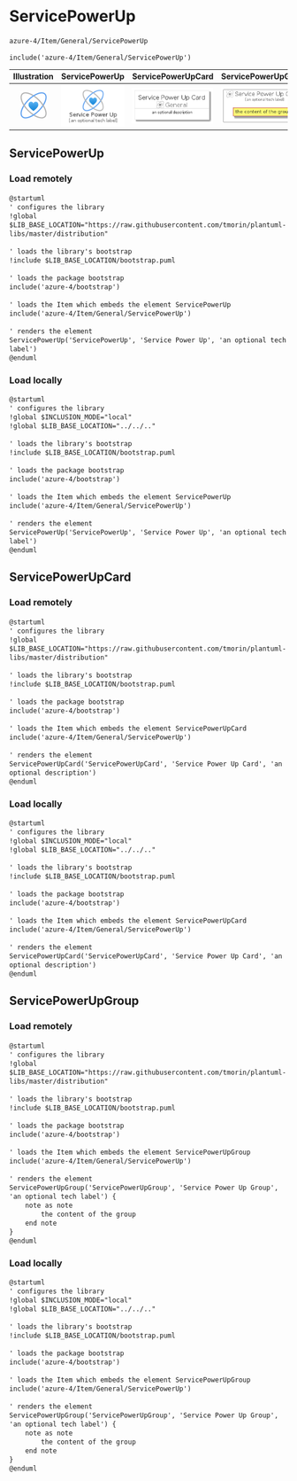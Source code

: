 # ServicePowerUp


```text
azure-4/Item/General/ServicePowerUp
```

```text
include('azure-4/Item/General/ServicePowerUp')
```



| Illustration | ServicePowerUp | ServicePowerUpCard | ServicePowerUpGroup |
| :---: | :---: | :---: | :---: |
| ![illustration for Illustration](../../../azure-4/Item/General/ServicePowerUp.png) | ![illustration for ServicePowerUp](../../../azure-4/Item/General/ServicePowerUp.Local.png) | ![illustration for ServicePowerUpCard](../../../azure-4/Item/General/ServicePowerUpCard.Local.png) | ![illustration for ServicePowerUpGroup](../../../azure-4/Item/General/ServicePowerUpGroup.Local.png) |




## ServicePowerUp

### Load remotely
```plantuml
@startuml
' configures the library
!global $LIB_BASE_LOCATION="https://raw.githubusercontent.com/tmorin/plantuml-libs/master/distribution"

' loads the library's bootstrap
!include $LIB_BASE_LOCATION/bootstrap.puml

' loads the package bootstrap
include('azure-4/bootstrap')

' loads the Item which embeds the element ServicePowerUp
include('azure-4/Item/General/ServicePowerUp')

' renders the element
ServicePowerUp('ServicePowerUp', 'Service Power Up', 'an optional tech label')
@enduml
```

### Load locally
```plantuml
@startuml
' configures the library
!global $INCLUSION_MODE="local"
!global $LIB_BASE_LOCATION="../../.."

' loads the library's bootstrap
!include $LIB_BASE_LOCATION/bootstrap.puml

' loads the package bootstrap
include('azure-4/bootstrap')

' loads the Item which embeds the element ServicePowerUp
include('azure-4/Item/General/ServicePowerUp')

' renders the element
ServicePowerUp('ServicePowerUp', 'Service Power Up', 'an optional tech label')
@enduml
```

## ServicePowerUpCard

### Load remotely
```plantuml
@startuml
' configures the library
!global $LIB_BASE_LOCATION="https://raw.githubusercontent.com/tmorin/plantuml-libs/master/distribution"

' loads the library's bootstrap
!include $LIB_BASE_LOCATION/bootstrap.puml

' loads the package bootstrap
include('azure-4/bootstrap')

' loads the Item which embeds the element ServicePowerUpCard
include('azure-4/Item/General/ServicePowerUp')

' renders the element
ServicePowerUpCard('ServicePowerUpCard', 'Service Power Up Card', 'an optional description')
@enduml
```

### Load locally
```plantuml
@startuml
' configures the library
!global $INCLUSION_MODE="local"
!global $LIB_BASE_LOCATION="../../.."

' loads the library's bootstrap
!include $LIB_BASE_LOCATION/bootstrap.puml

' loads the package bootstrap
include('azure-4/bootstrap')

' loads the Item which embeds the element ServicePowerUpCard
include('azure-4/Item/General/ServicePowerUp')

' renders the element
ServicePowerUpCard('ServicePowerUpCard', 'Service Power Up Card', 'an optional description')
@enduml
```

## ServicePowerUpGroup

### Load remotely
```plantuml
@startuml
' configures the library
!global $LIB_BASE_LOCATION="https://raw.githubusercontent.com/tmorin/plantuml-libs/master/distribution"

' loads the library's bootstrap
!include $LIB_BASE_LOCATION/bootstrap.puml

' loads the package bootstrap
include('azure-4/bootstrap')

' loads the Item which embeds the element ServicePowerUpGroup
include('azure-4/Item/General/ServicePowerUp')

' renders the element
ServicePowerUpGroup('ServicePowerUpGroup', 'Service Power Up Group', 'an optional tech label') {
    note as note
        the content of the group
    end note
}
@enduml
```

### Load locally
```plantuml
@startuml
' configures the library
!global $INCLUSION_MODE="local"
!global $LIB_BASE_LOCATION="../../.."

' loads the library's bootstrap
!include $LIB_BASE_LOCATION/bootstrap.puml

' loads the package bootstrap
include('azure-4/bootstrap')

' loads the Item which embeds the element ServicePowerUpGroup
include('azure-4/Item/General/ServicePowerUp')

' renders the element
ServicePowerUpGroup('ServicePowerUpGroup', 'Service Power Up Group', 'an optional tech label') {
    note as note
        the content of the group
    end note
}
@enduml
```

